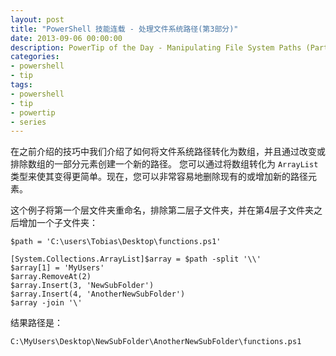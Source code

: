 ```yaml
---
layout: post
title: "PowerShell 技能连载 - 处理文件系统路径(第3部分)"
date: 2013-09-06 00:00:00
description: PowerTip of the Day - Manipulating File System Paths (Part 3)
categories:
- powershell
- tip
tags:
- powershell
- tip
- powertip
- series
---
```

在之前介绍的技巧中我们介绍了如何将文件系统路径转化为数组，并且通过改变或排除数组的一部分元素创建一个新的路径。
您可以通过将数组转化为 `ArrayList` 类型来使其变得更简单。现在，您可以非常容易地删除现有的或增加新的路径元素。

这个例子将第一个层文件夹重命名，排除第二层子文件夹，并在第4层子文件夹之后增加一个子文件夹：

	$path = 'C:\users\Tobias\Desktop\functions.ps1'
	
	[System.Collections.ArrayList]$array = $path -split '\\'
	$array[1] = 'MyUsers'
	$array.RemoveAt(2)
	$array.Insert(3, 'NewSubFolder')
	$array.Insert(4, 'AnotherNewSubFolder')
	$array -join '\' 

结果路径是：

	C:\MyUsers\Desktop\NewSubFolder\AnotherNewSubFolder\functions.ps1


<!--本文国际来源：[Manipulating File System Paths (Part 3)](http://community.idera.com/powershell/powertips/b/tips/posts/manipulating-file-system-paths-part-3)-->
